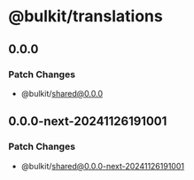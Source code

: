# @bulkit/translations

## 0.0.0

### Patch Changes

- @bulkit/shared@0.0.0

## 0.0.0-next-20241126191001

### Patch Changes

- @bulkit/shared@0.0.0-next-20241126191001
